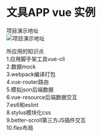 # 文具APP  vue 实例
项目演示地址<br/>
![项目演示地址](http://f.cloudadmx.com/group1/M00/00/25/wKgAA1oT9ROAH0xTAAAHKPiI4UU209.png)

所应用的知识点<br/>
1.应用脚手架工具vue-cli<br/>
2.数据mock<br/>
3.webpack编译打包<br/>
4.vue-router路由<br/>
5.模拟json后端数据<br/>
6.vue-resource后端数据交互<br/>
7.es6和eslint<br/>
8.stylus模块化css<br/>
9.better-scroll第三方JS插件交互<br/>
10.flex布局



